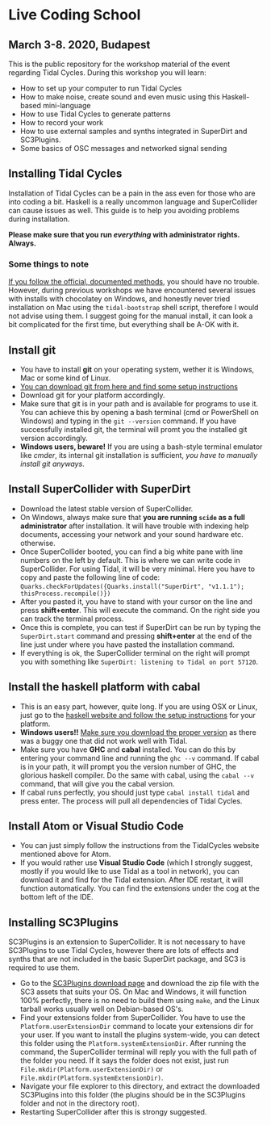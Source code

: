 # Live Coding School
## March 3-8. 2020, Budapest

This is the public repository for the workshop material of the event regarding Tidal Cycles.
During this workshop you will learn:
* How to set up your computer to run Tidal Cycles
* How to make noise, create sound and even music using this Haskell-based mini-language
* How to use Tidal Cycles to generate patterns
* How to record your work
* How to use external samples and synths integrated in SuperDirt and SC3Plugins.
* Some basics of OSC messages and networked signal sending

## Installing Tidal Cycles

Installation of Tidal Cycles can be a pain in the ass even for those who are into coding a bit. Haskell is a really uncommon language and SuperCollider can cause issues as well.
This guide is to help you avoiding problems during installation.

**Please make sure that you run *everything* with administrator rights. Always.**

### Some things to note
[If you follow the official, documented methods](https://tidalCycles.org/index.php/Installation), you should have no trouble.
However, during previous workshops we have encountered several issues with installs with chocolatey on Windows, and honestly never tried installation on Mac using the `tidal-bootstrap` shell script, therefore I would not advise using them. I suggest going for the manual install, it can look a bit complicated for the first time, but
everything shall be A-OK with it.

## Install git
* You have to install **git** on your operating system, wether it is Windows, Mac or some kind of Linux.
* [You can download git from here and find some setup instructions](https://git-scm.com/book/en/v2/Getting-Started-Installing-Git)
* Download git for your platform accordingly.
* Make sure that git is in your path and is available for programs to use it. You can achieve this by opening a bash terminal (cmd or PowerShell on Windows) and typing in the
`git --version` command. If you have successfully installed git, the terminal will promt you the installed git version accordingly.
* **Windows users, beware!** If you are using a bash-style terminal emulator like *cmder*, its internal git installation is sufficient, *you have to manually install git anyways*.

## Install SuperCollider with SuperDirt
* Download the latest stable version of SuperCollider.
* On Windows, always make sure that **you are running `scide` as a full administrator** after installation. It will have trouble with indexing help documents, accessing your network and your sound hardware etc. otherwise.
* Once SuperCollider booted, you can find a big white pane with line numbers on the left by default. This is where we can write code in SuperCollider. For using Tidal, it will be very minimal. Here you have to copy and paste the following line of code: `Quarks.checkForUpdates({Quarks.install("SuperDirt", "v1.1.1"); thisProcess.recompile()})`
* After you pasted it, you have to stand with your cursor on the line and press **shift+enter**. This will execute the command. On the right side you can track the terminal process.
* Once this is complete, you can test if SuperDirt can be run by typing the `SuperDirt.start` command and pressing **shift+enter** at the end of the line just under where you have pasted the installation command.
* If everything is ok, the SuperCollider terminal on the right will prompt you with something like `SuperDirt: listening to Tidal on port 57120`.

## Install the haskell platform with cabal
* This is an easy part, however, quite long. If you are using OSX or Linux, just go to the [haskell website and follow the setup instructions](https://www.haskell.org/platform/) for your platform. 
* **Windows users!!** [Make sure you download the proper version](https://www.haskell.org/platform/download/8.4.3/HaskellPlatform-8.4.3-full-x86_64-setup.exe) as there was a buggy one that did not work well with Tidal.
* Make sure you have **GHC** and **cabal** installed. You can do this by entering your command line and running the `ghc --v` command. If cabal is in your path, it will prompt you the version number of GHC, the glorious haskell compiler. Do the same with cabal, using the `cabal --v` command, that will give you the cabal version.
* If cabal runs perfectly, you should just type `cabal install tidal` and press enter. The process will pull all dependencies of Tidal Cycles.

## Install Atom or Visual Studio Code
* You can just simply follow the instructions from the TidalCycles website mentioned above for Atom.
* If you would rather use **Visual Studio Code** (which I strongly suggest, mostly if you would like to use Tidal as a tool in network), you can download it and find for the Tidal extension. After IDE restart, it will function automatically. You can find the extensions under the cog at the bottom left of the IDE.

## Installing SC3Plugins
SC3Plugins is an extension to SuperCollider. It is not necessary to have SC3Plugins to use Tidal Cycles, however there are lots of effects and synths that are not included in the basic SuperDirt package, and SC3 is required to use them.
* Go to the [SC3Plugins download page](https://github.com/supercollider/sc3-plugins/releases) and download the zip file with the SC3 assets that suits your OS. On Mac and Windows, it will function 100% perfectly, there is no need to build them using `make`, and the Linux tarball works usually well on Debian-based OS's.
* Find your extensions folder from SuperCollider. You have to use the `Platform.userExtensionDir` command to locate your extensions dir for your user. If you want to install the plugins system-wide, you can detect this folder using the `Platform.systemExtensionDir`. After running the command, the SuperCollider terminal will reply you with the full path of the folder you need. If it says the folder does not exist, just run `File.mkdir(Platform.userExtensionDir)` or `File.mkdir(Platform.systemExtensionDir)`.
* Navigate your file explorer to this directory, and extract the downloaded SC3Plugins into this folder (the plugins should be in the SC3Plugins folder and not in the directory root).
* Restarting SuperCollider after this is strongy suggested.